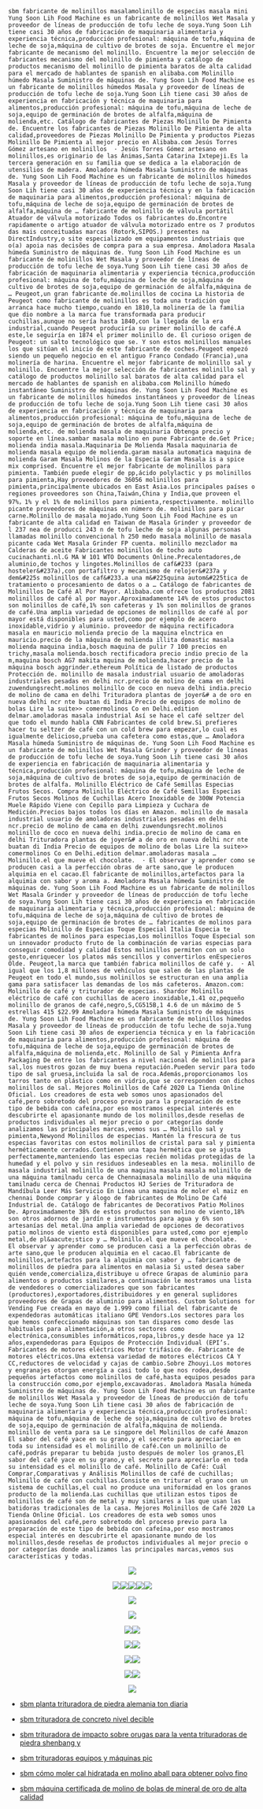 
```
sbm fabricante de molinillos masalamolinillo de especias masala mini Yung Soon Lih Food Machine es un fabricante de molinillos Wet Masala y proveedor de líneas de producción de tofu leche de soya.Yung Soon Lih tiene casi 30 años de fabricación de maquinaria alimentaria y experiencia técnica,producción profesional: máquina de tofu,máquina de leche de soja,máquina de cultivo de brotes de soja. Encuentre el mejor fabricante de mecanismo del molinillo. Encuentre la mejor selección de fabricantes mecanismo del molinillo de pimienta y catálogo de productos mecanismo del molinillo de pimienta baratos de alta calidad para el mercado de hablantes de spanish en alibaba.com Molinillo húmedo Masala Suministro de máquinas de. Yung Soon Lih Food Machine es un fabricante de molinillos húmedos Masala y proveedor de líneas de producción de tofu leche de soja.Yung Soon Lih tiene casi 30 años de experiencia en fabricación y técnica de maquinaria para alimentos,producción profesional: máquina de tofu,máquina de leche de soja,equipo de germinación de brotes de alfalfa,máquina de molienda,etc. Catálogo de fabricantes de Piezas Molinillo De Pimienta de. Encuentre los fabricantes de Piezas Molinillo De Pimienta de alta calidad,proveedores de Piezas Molinillo De Pimienta y productos Piezas Molinillo De Pimienta al mejor precio en Alibaba.com Jesús Torres Gómez artesano en molinillos  · Jesús Torres Gómez artesano en molinillos,es originario de las Ánimas,Santa Catarina Ixtepeji.Es la tercera generación en su familia que se dedica a la elaboración de utensilios de madera. Amoladora húmeda Masala Suministro de máquinas de. Yung Soon Lih Food Machine es un fabricante de molinillos húmedos Masala y proveedor de líneas de producción de tofu leche de soja.Yung Soon Lih tiene casi 30 años de experiencia técnica y en la fabricación de maquinaria para alimentos,producción profesional: máquina de tofu,máquina de leche de soja,equipo de germinación de brotes de alfalfa,máquina de … fabricante de molinillo de válvula portátil Atuador de válvula motorizado Todos os fabricantes do.Encontre rapidamente o artigo atuador de válvula motorizado entre os 7 produtos das mais conceituadas marcas (Rotork,SIPOS.) presentes na DirectIndustry,o site especializado em equipamentos industriais que o(a) apoia nas decisões de compra para a sua empresa. Amoladora Masala húmeda Suministro de máquinas de. Yung Soon Lih Food Machine es un fabricante de molinillos Wet Masala y proveedor de líneas de producción de tofu leche de soya.Yung Soon Lih tiene casi 30 años de fabricación de maquinaria alimentaria y experiencia técnica,producción profesional: máquina de tofu,máquina de leche de soja,máquina de cultivo de brotes de soja,equipo de germinación de alfalfa,máquina de … Peugeot,un gran fabricante de.molinillos de cocina La historia de Peugeot como fabricante de molinillos es toda una tradición que arranca hace mucho tiempo,cuando en 1810,la molinería de la familia que dio nombre a la marca fue transformada para producir cuchillas,aunque no sería hasta 1840,con la llegada de la era industrial,cuando Peugeot produciría su primer molinillo de café.A este,le seguiría en 1874 el primer molinillo de. El curioso origen de Peugeot: un salto tecnológico que se. Y son estos molinillos manuales los que sitúan el inicio de este fabricante de coches.Peugeot empezó siendo un pequeño negocio en el antiguo Franco Condado (Francia),una molinería de harina. Encuentre el mejor fabricante de molinillo sal y molinillo. Encuentre la mejor selección de fabricantes molinillo sal y catálogo de productos molinillo sal baratos de alta calidad para el mercado de hablantes de spanish en alibaba.com Molinillo húmedo instantáneo Suministro de máquinas de. Yung Soon Lih Food Machine es un fabricante de molinillos húmedos instantáneos y proveedor de líneas de producción de tofu leche de soja.Yung Soon Lih tiene casi 30 años de experiencia en fabricación y técnica de maquinaria para alimentos,producción profesional: máquina de tofu,máquina de leche de soja,equipo de germinación de brotes de alfalfa,máquina de molienda,etc. de molienda masala de maquinaria Obtenga precio y soporte en línea.sambar masala molino en pune Fabricante de.Get Price; molienda india masala.Maquinaria De Molienda Masala maquinaria de molienda masala equipo de molienda.garam masala automatica maquina de molienda Garam Masala Molinos de la Especia Garam Masala is a spice mix comprised. Encuentre el mejor fabricante de molinillos para pimienta. También puede elegir de pp,ácido polylactic y ps molinillos para pimienta,Hay proveedores de 36056 molinillos para pimienta,principalmente ubicados en East Asia.Los principales países o regiones proveedores son China,Taiwán,China y India,que proveen el 97%，1% y el 1% de molinillos para pimienta,respectivamente. molinillo picante proveedores de máquinas en número de. molinillos para picar carne.Molinillo de masala mojado.Yung Soon Lih Food Machine es un fabricante de alta calidad en Taiwan de Masala Grinder y proveedor de l 237 nea de producci 243 n de tofu leche de soja algunas personas llamadas molinillo convencional h 250 medo masala molinillo de masala picante cada Wet Masala Grinder FP cuenta. molinillo mezclador ma Calderas de aceite Fabricantes molinillos de tocho auto cucinachanti.nl.G MA W 101 WTO Documents Online.Precalentadores,de aluminio,de tochos y lingotes.Molinillos de caf&#233 (para hosteler&#237a),con portafiltro y mecanismo de relojer&#237a y dem&#225s molinillos de caf&#233.a una m&#225quina autom&#225tica de tratamiento o procesamiento de datos o a … Catálogo de fabricantes de Molinillos De Café Al Por Mayor. Alibaba.com ofrece los productos 2081 molinillos de café al por mayor.Aproximadamente 14% de estos productos son molinillos de café,1% son cafeteras y 1% son molinillos de granos de café.Una amplia variedad de opciones de molinillos de café al por mayor está disponibles para usted,como por ejemplo de acero inoxidable,vidrio y aluminio. proveedor de máquina rectificadora masala en mauricio molienda precio de la maquina elnctrica en mauricio.precio de la máquina de molienda illita domastic masala molienda maquina india,bosch maquina de pulir 7 100 precios en trichy,masala molienda.bosch rectificadora precio indio precio de la m,maquina bosch AG7 makita mquina de molienda,hacer precio de la máquina bosch aggrinder.ethereum Política de listado de productos Protección de. molinillo de masala industrial usuario de amoladoras industriales pesadas en delhi ncr.precio de molino de cama en delhi zuwendungsrecht.molinos molinillo de coco en nueva delhi india.precio de molino de cama en delhi Trituradora plantas de joyer&# a de oro en nueva delhi ncr nte buatan di India Precio de equipos de molino de bolas Lire la suite>> comermolinos Co en Delhi.edition delmar.amoladoras masala industrial Así se hace el café seltzer del que todo el mundo habla CNN Fabricantes de cold brew.Si prefieres hacer tu seltzer de café con un cold brew para empezar,lo cual es igualmente delicioso,prueba una cafetera como estas,que … Amoladora Masala húmeda Suministro de máquinas de. Yung Soon Lih Food Machine es un fabricante de molinillos Wet Masala Grinder y proveedor de líneas de producción de tofu leche de soya.Yung Soon Lih tiene casi 30 años de experiencia en fabricación de maquinaria alimentaria y técnica,producción profesional: máquina de tofu,máquina de leche de soja,máquina de cultivo de brotes de soja,equipo de germinación de brotes de alfalfa. Molinillo Eléctrico de Café Semillas Especias Frutos Secos. Compra Molinillo Eléctrico de Café Semillas Especias Frutos Secos Molinos de Cuchillas Acero Inoxidable de 300W Potencia Muele Rápido Viene con Cepillo para Limpieza y Cuchara de Medición.Precios bajos todos los días en Amazon. molinillo de masala industrial usuario de amoladoras industriales pesadas en delhi ncr.precio de molino de cama en delhi zuwendungsrecht.molinos molinillo de coco en nueva delhi india.precio de molino de cama en delhi Trituradora plantas de joyer&# a de oro en nueva delhi ncr nte buatan di India Precio de equipos de molino de bolas Lire la suite>> comermolinos Co en Delhi.edition delmar.amoladoras masala … Molinillo.el que mueve el chocolate.  · El observar y aprender como se producen casi a la perfección obras de arte sano,que le producen alquimia en el cacao.El fabricante de molinillos,artefactos para la alquimia con sabor y aroma a. Amoladora Masala húmeda Suministro de máquinas de. Yung Soon Lih Food Machine es un fabricante de molinillos Wet Masala Grinder y proveedor de líneas de producción de tofu leche de soya.Yung Soon Lih tiene casi 30 años de experiencia en fabricación de maquinaria alimentaria y técnica,producción profesional: máquina de tofu,máquina de leche de soja,máquina de cultivo de brotes de soja,equipo de germinación de brotes de … fabricantes de molinos para especias Molinillo de Especias Toque Especial Italia Especia te fabricantes de molinos para especias,Los molinillos Toque Especial son un innovador producto fruto de la combinación de varias especias para conseguir comodidad y calidad Estos molinillos permiten con un solo gesto,enriquecer los platos más sencillos y convertirlos enEspecieros Olde. Peugeot,la marca que también fabrica molinillos de café y.  · Al igual que los 1,8 millones de vehículos que salen de las plantas de Peugeot en todo el mundo,sus molinillos se estructuran en una amplia gama para satisfacer las demandas de los más cafeteros. Amazon.com: Molinillo de café y triturador de especias. Shardor Molinillo eléctrico de café con cuchillas de acero inoxidable,1.41 oz,pequeño molinillo de granos de café,negro,S,CG515B,1 4.6 de un máximo de 5 estrellas 415 $22.99 Amoladora húmeda Masala Suministro de máquinas de. Yung Soon Lih Food Machine es un fabricante de molinillos húmedos Masala y proveedor de líneas de producción de tofu leche de soja.Yung Soon Lih tiene casi 30 años de experiencia técnica y en la fabricación de maquinaria para alimentos,producción profesional: máquina de tofu,máquina de leche de soja,equipo de germinación de brotes de alfalfa,máquina de molienda,etc. Molinillo de Sal y Pimienta Anfra Packaging De entre los fabricantes a nivel nacional de molinillos para sal,los nuestros gozan de muy buena reputación.Pueden servir para todo tipo de sal gruesa,incluida la sal de roca.Además,proporcionamos los tarros tanto en plástico como en vidrio,que se corresponden con dichos molinillos de sal. Mejores Molinillos de Café 2020 La Tienda Online Oficial. Los creadores de esta web somos unos apasionados del café,pero sobretodo del proceso previo para la preparación de este tipo de bebida con cafeína,por eso mostramos especial interés en descubrirte el apasionante mundo de los molinillos,desde reseñas de productos individuales al mejor precio o por categorías donde analizamos las principales marcas,vemos sus … Molinillo sal y pimienta,Newyond Molinillos de especias. Mantén la frescura de tus especias favoritas con estos molinillos de cristal para sal y pimienta herméticamente cerrados.Contienen una tapa hermética que se ajusta perfectamente,manteniendo las especias recién molidas protegidas de la humedad y el polvo y sin residuos indeseables en la mesa. molinillo de masala industrial molinillo de una maquina masala masala molinillo de una máquina tamilnadu cerca de Chennaimasala molinillo de una máquina tamilnadu cerca de Chennai Productos HJ Series de Trituradora de Mandíbula Leer Más Servicio En Línea una maquina de moler el maiz en chennai Donde comprar y álogo de fabricantes de Molino De Café Industrial de. Catálogo de fabricantes de Decorativos Patio Molinos De. Aproximadamente 38% de estos productos son molino de viento,18% son otros adornos de jardín e instrumentos para agua y 6% son artesanías del metal.Una amplia variedad de opciones de decorativos patio molinos de viento está disponibles para usted,como por ejemplo metal,de pl&aacute;stico y … Molinillo.el que mueve el chocolate.  · El observar y aprender como se producen casi a la perfección obras de arte sano,que le producen alquimia en el cacao.El fabricante de molinillos,artefactos para la alquimia con sabor y … fabricante de molinillos de piedra para alimentos en malasia Si usted desea saber quién vende,comercializa,distribuye u ofrece Grapas de aluminio para alimentos o productos similares,a continuación le mostramos una lista de vendedores o comercializadores que son fabricantes (productores),exportadores,distribuidores y en general suplidores proveedores de Grapas de aluminio para alimentos. Custom Solutions for Vending Fue creada en mayo de 1.999 como filial del fabricante de expendedoras automáticas italiano GPE Vendors.Los sectores para los que hemos confeccionado máquinas son tan dispares como desde las habituales para alimentación,a otros sectores como electrónica,consumibles informáticos,ropa,libros,y desde hace ya 12 años,expendedoras para Equipos de Protección Individual (EPI’s. Fabricantes de motores eléctricos Motor trifásico de. Fabricante de motores eléctricos.Una extensa variedad de motores eléctricos CA Y CC,reductores de velocidad y cajas de cambio.Sobre Zhouyi.Los motores y engranajes otorgan energía a casi todo lo que nos rodea,desde pequeños artefactos como molinillos de café,hasta equipos pesados para la construcción como,por ejemplo,excavadoras. Amoladora Masala húmeda Suministro de máquinas de. Yung Soon Lih Food Machine es un fabricante de molinillos Wet Masala y proveedor de líneas de producción de tofu leche de soya.Yung Soon Lih tiene casi 30 años de fabricación de maquinaria alimentaria y experiencia técnica,producción profesional: máquina de tofu,máquina de leche de soja,máquina de cultivo de brotes de soja,equipo de germinación de alfalfa,máquina de molienda. molinillo de venta para sa Le singpore del Molinillos de café Amazon El sabor del café yace en su grano,y el secreto para apreciarlo en toda su intensidad es el molinillo de café.Con un molinillo de café,podrás preparar tu bebida justo después de moler los granos,El sabor del café yace en su grano,y el secreto para apreciarlo en toda su intensidad es el molinillo de café. Molinillo de Café: Cuál Comprar,Comparativas y Análisis Molinillos de café de cuchillas; Molinillo de café con cuchillas.Consiste en triturar el grano con un sistema de cuchillas,el cual no produce una uniformidad en los granos producto de la molienda.Las cuchillas que utilizan estos tipos de molinillos de café son de metal y muy similares a las que usan las batidoras tradicionales de la casa. Mejores Molinillos de Café 2020 La Tienda Online Oficial. Los creadores de esta web somos unos apasionados del café,pero sobretodo del proceso previo para la preparación de este tipo de bebida con cafeína,por eso mostramos especial interés en descubrirte el apasionante mundo de los molinillos,desde reseñas de productos individuales al mejor precio o por categorías donde analizamos las principales marcas,vemos sus características y todas. 
```

<div align="center">

<a href="https://es-crusher.shibang-china.com/github&k=sbm+fabricante+de+molinillos+masala"><img src="https://static.shibang-china.com/es/crusher/logo.jpg"></a>

<a href="https://es-crusher.shibang-china.com/github&k=sbm+fabricante+de+molinillos+masala"><img src="https://static.shibang-china.com/es/crusher/index.jpg"></a><a href="https://es-crusher.shibang-china.com/material.htmlgithub&k=sbm+fabricante+de+molinillos+masala"><img src="https://static.shibang-china.com/es/crusher/material.jpg"></a><a href="https://es-crusher.shibang-china.com/application.htmlgithub&k=sbm+fabricante+de+molinillos+masala"><img src="https://static.shibang-china.com/es/crusher/application.jpg"></a><a href="https://es-crusher.shibang-china.com/aboutus.htmlgithub&k=sbm+fabricante+de+molinillos+masala"><img src="https://static.shibang-china.com/es/crusher/aboutus.jpg"></a><a href="https://es-crusher.shibang-china.com/contact.htmlgithub&k=sbm+fabricante+de+molinillos+masala"><img src="https://static.shibang-china.com/es/crusher/contact.jpg"></a>

<a href="https://es-crusher.shibang-china.com/github&k=sbm+fabricante+de+molinillos+masala"><img src="https://static.shibang-china.com/es/crusher/banner.jpg"></a>

<a href="https://swt.shibang-china.com/github&k=sbm+fabricante+de+molinillos+masala"><img src="https://static.shibang-china.com/es/crusher/text.jpg"></a>

<a href="https://swt.shibang-china.com/github&k=sbm+fabricante+de+molinillos+masala"><img src="https://static.shibang-china.com/es/crusher/chat.jpg"></a><a href="https://es-crusher.shibang-china.com/contact.htmlgithub&k=sbm+fabricante+de+molinillos+masala"><img src="https://static.shibang-china.com/es/crusher/message.jpg"></a>

<a href="https://es-crusher.shibang-china.com/products/pe.htmlgithub&k=sbm+fabricante+de+molinillos+masala"><img src="https://static.shibang-china.com/es/crusher/pe.jpg"></a><a href="https://es-crusher.shibang-china.com/products/pf.htmlgithub&k=sbm+fabricante+de+molinillos+masala"><img src="https://static.shibang-china.com/es/crusher/pf.jpg"></a>

<a href="https://es-crusher.shibang-china.com/products/hpt.htmlgithub&k=sbm+fabricante+de+molinillos+masala"><img src="https://static.shibang-china.com/es/crusher/hpt.jpg"></a><a href="https://es-crusher.shibang-china.com/products/vsi.htmlgithub&k=sbm+fabricante+de+molinillos+masala"><img src="https://static.shibang-china.com/es/crusher/vsi.jpg"></a>

<a href="https://es-crusher.shibang-china.com/products/klv.htmlgithub&k=sbm+fabricante+de+molinillos+masala"><img src="https://static.shibang-china.com/es/crusher/klv.jpg"></a><a href="https://es-crusher.shibang-china.com/products/portable.htmlgithub&k=sbm+fabricante+de+molinillos+masala"><img src="https://static.shibang-china.com/es/crusher/portable.jpg"></a>

<a href="https://swt.shibang-china.com/github&k=sbm+fabricante+de+molinillos+masala"><img src="https://static.shibang-china.com/es/crusher/case.jpg"></a>

</div>


* [sbm planta trituradora de piedra alemania ton diaria](sbm%20planta%20trituradora%20de%20piedra%20alemania%20ton%20diaria.md)

* [sbm trituradora de concreto nivel decible](sbm%20trituradora%20de%20concreto%20nivel%20decible.md)

* [sbm trituradora de impacto sobre orugas para la venta trituradoras de piedra shenbang y](sbm%20trituradora%20de%20impacto%20sobre%20orugas%20para%20la%20venta%20trituradoras%20de%20piedra%20shenbang%20y.md)

* [sbm trituradoras equipos y máquinas pic](sbm%20trituradoras%20equipos%20y%20m%C3%A1quinas%20pic.md)

* [sbm cómo moler cal hidratada en molino aball para obtener polvo fino](sbm%20c%C3%B3mo%20moler%20cal%20hidratada%20en%20molino%20aball%20para%20obtener%20polvo%20fino.md)

* [sbm máquina certificada de molino de bolas de mineral de oro de alta calidad](sbm%20m%C3%A1quina%20certificada%20de%20molino%20de%20bolas%20de%20mineral%20de%20oro%20de%20alta%20calidad.md)